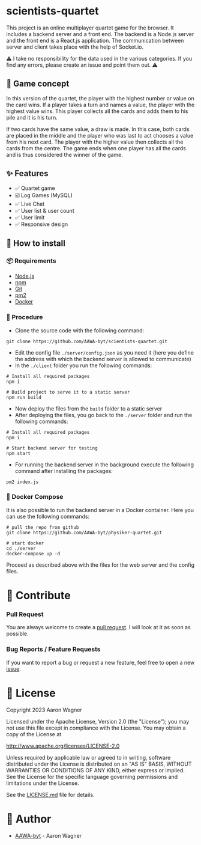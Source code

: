 # scientists-quartet

This project is an online multiplayer quartet game for the browser. 
It includes a backend server and a front end. 
The backend is a Node.js server and the front end is a React.js application. 
The communication between server and client takes place with the help of Socket.io.

⚠ I take no responsibility for the data used in the various categories. If you find any errors, please create an issue and point them out. ⚠ 

## :rocket: Game concept
In this version of the quartet, the player with the highest number or value on the card wins. If a player takes a turn and names a value, the player with the highest value wins. This player collects all the cards and adds them to his pile and it is his turn.

If two cards have the same value, a draw is made. In this case, both cards are placed in the middle and the player who was last to act chooses a value from his next card. The player with the higher value then collects all the cards from the centre. The game ends when one player has all the cards and is thus considered the winner of the game.

## :sparkles: Features

- ✅ Quartet game
- ☑️ Log Games (MySQL)
- ✅ Live Chat 
- ✅ User list & user count
- ✅ User limit
- ✅ Responsive design

## :wrench: How to install

### :package: Requirements 
- [Node.js](https://nodejs.org/en/download)
- [npm](https://docs.npmjs.com/cli/)
- [Git](https://git-scm.com/downloads)
- [pm2](https://pm2.keymetrics.io/)
- [Docker](https://docs.docker.com/)

### :page_facing_up: Procedure

- Clone the source code with the following command:
```
git clone https://github.com/AAWA-byt/scientists-quartet.git
```
- Edit the config file ```./server/config.json``` as you need it (here you define the address with which the backend server is allowed to communicate)
- In the ```./client``` folder you run the following commands:
```
# Install all required packages
npm i

# Build project to serve it to a static server
npm run build
```
- Now deploy the files from the ```build``` folder to a static server
- After deploying the files, you go back to the ```./server``` folder and run the following commands:
```
# Install all required packages
npm i

# Start backend server for testing
npm start
```
- For running the backend server in the background execute the following command after installing the packages:
```
pm2 index.js
```

### 🐘 Docker Compose

It is also possible to run the backend server in a Docker container. Here you can use the following commands:
```
# pull the repo from github
git clone https://github.com/AAWA-byt/physiker-quartet.git

# start docker
cd ./server
docker-compose up -d 
```
Proceed as described above with the files for the web server and the config files.


# :construction: Contribute
### Pull Request
You are always welcome to create a [pull request](https://github.com/AAWA-byt/physiker-quartet/pulls). I will look at it as soon as possible. 

### Bug Reports / Feature Requests

If you want to report a bug or request a new feature, feel free to open a new [issue](https://github.com/AAWA-byt/physiker-quartet/issues). 

# :memo: License
Copyright 2023 Aaron Wagner

Licensed under the Apache License, Version 2.0 (the "License"); you may not use this file except in compliance with the License. You may obtain a copy of the License at

   http://www.apache.org/licenses/LICENSE-2.0

Unless required by applicable law or agreed to in writing, software distributed under the License is distributed on an "AS IS" BASIS, WITHOUT WARRANTIES OR CONDITIONS OF ANY KIND, either express or implied. See the License for the specific language governing permissions and limitations under the License.

See the [LICENSE.md](https://github.com/AAWA-byt/scientists-quartet/blob/main/LICENSE.md) file for details.

# :construction_worker: Author
- [AAWA-byt](www.github.com/AAWA-byt) - Aaron Wagner
